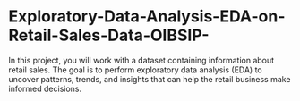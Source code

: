 # Exploratory-Data-Analysis-EDA-on-Retail-Sales-Data-OIBSIP-
In this project, you will work with a dataset containing information about retail sales. The goal is to perform exploratory data analysis (EDA) to uncover patterns, trends, and insights that can help the retail business make informed decisions.
